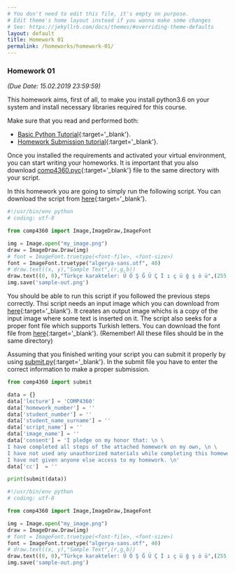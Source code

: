```yaml
---
# You don't need to edit this file, it's empty on purpose.
# Edit theme's home layout instead if you wanna make some changes
# See: https://jekyllrb.com/docs/themes/#overriding-theme-defaults
layout: default
title: Homework 01
permalink: /homeworks/homework-01/
---
```


### **Homework 01**

 _(Due Date: 15.02.2019 23:59:59)_

This homework aims, first of all, to make you install python3.6 on your system and install necessary libraries required for this course. 

Make sure that you read and performed both:
- [Basic Python Tutorial](/tutorials/basic-python-tutorial/){:target='_blank'}. 
- [Homework Submission tutorial](/tutorials/homework-submission-tutorial/){:target='_blank'}. 

Once you installed the requirements and activated your virtual environment, you can start writing your homeworks. It is important that you also download [comp4360.pyc](/homeworks/comp4360.pyc){:target='_blank'} file to the same directory with your script.

In this homework you are going to simply run the following script. You can download the script from [here](/homeworks/files/my_script.py){:target='_blank'}.

```python
#!/usr/bin/env python
# coding: utf-8

from comp4360 import Image,ImageDraw,ImageFont

img = Image.open("my_image.png")
draw = ImageDraw.Draw(img)
# font = ImageFont.truetype(<font-file>, <font-size>)
font = ImageFont.truetype("algerya-sans.otf", 40)
# draw.text((x, y),"Sample Text",(r,g,b))
draw.text((0, 0),"Türkçe karakteler: Ü Ö Ş Ğ Ü Ç İ ı ç ü ğ ş ö ü",(255,255,255),font=font)
img.save('sample-out.png')
```

You should be able to run this script if you followed the previous steps correctly. Thsi script needs an input image which you can download from [here](/homeworks/files/my_image.png){:target='_blank'}. It creates an output image whichs is a copy of the input image where some text is inserted on it. The script also seeks for a proper font file which supports Turkish letters. You can download the font file from [here](/homeworks/files/algerya-sans.otf){:target='_blank'}. (Remember! All these files should be in the same directory) 

Assuming that you finished writing your script you can submit it properly by using [submit.py](/homeworks/submit.py){:target='_blank'}. In the submit file you have to enter the correct information to make a proper submission.

```python
from comp4360 import submit

data = {}
data['lecture'] = 'COMP4360'
data['homework_number'] = ''
data['student_number'] = ''
data['student_name_surname'] = ''
data['script_name'] = ''
data['image_name'] = ''
data['consent'] = 'I pledge on my honor that: \n \
I have completed all steps of the attached homework on my own, \n \
I have not used any unauthorized materials while completing this homework, and \n \
I have not given anyone else access to my homework. \n'
data['cc']  = ''

print(submit(data))
```


```python
#!/usr/bin/env python
# coding: utf-8

from comp4360 import Image,ImageDraw,ImageFont

img = Image.open("my_image.png")
draw = ImageDraw.Draw(img)
# font = ImageFont.truetype(<font-file>, <font-size>)
font = ImageFont.truetype("algerya-sans.otf", 40)
# draw.text((x, y),"Sample Text",(r,g,b))
draw.text((0, 0),"Türkçe karakteler: Ü Ö Ş Ğ Ü Ç İ ı ç ü ğ ş ö ü",(255,255,255),font=font)
img.save('sample-out.png')
```